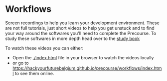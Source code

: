 # Workflows

Screen recordings to help you learn your development environment. These are not
full tutorials, just short videos to help you get unstuck and to find your way
around the softwares you'll need to complete the Precourse. To study these
softwares in more depth head over to the
[study book](https://hackyourfuture.github.io/study)

To watch these videos you can either:

- Open the [./index.html](./index.html) file in your browser to watch the videos
  locally
- or go to
  <https://hackyourfuturebelgium.github.io/precourse/workflows/index.html> to
  see them online.
